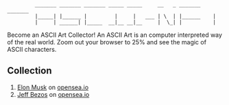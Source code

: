 ```
         _______ _______ _______ _____ _____     __   _ _______ _______
         |_____| |______ |         |     |   ___ | \  | |______    |   
         |     | ______| |_____  __|__ __|__     |  \_| |          |   
```

Become an ASCII Art Collector! An ASCII Art is an computer interpreted way of the real world. Zoom out your browser to 25% and see the magic of ASCII characters.

## Collection

1. [Elon Musk](https://raw.githubusercontent.com/ascii-nft/ascii-nft/gh-pages/elon-musk.txt) on [opensea.io](https://opensea.io/assets/0x495f947276749ce646f68ac8c248420045cb7b5e/86394973173307140101418127019097823220933537567818377963129003416693891923969)
1. [Jeff Bezos](https://raw.githubusercontent.com/ascii-nft/ascii-nft/gh-pages/jeff-bezos.txt) on [opensea.io](https://opensea.io/assets/0x495f947276749ce646f68ac8c248420045cb7b5e/86394973173307140101418127019097823220933537567818377963129003417793403551745)
